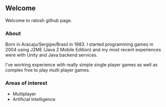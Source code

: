 ## Welcome

Welcome to ratosh github page.

### About

Born in Aracaju/Sergipe/Brasil in 1983. I started programming games in 2004 using J2ME (Java 2 Mobile Edition) and my most recent experiences were with Unity and Java backend services. 

I've working experience with really simple single player games as well as complex free to play multi player games.

### Areas of interest
- Multiplayer
- Artificial Intelligence
